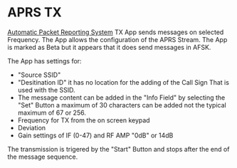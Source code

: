 # APRS TX

[Automatic Packet Reporting System](Information-on-ARPS) TX App sends messages on selected Frequency. The App allows the configuration of the APRS Stream. 
The App is marked as Beta but it  appears that it does  send messages in AFSK.

The App has settings for:

* "Source SSID"
* "Desitination ID" it has no location for the  adding of the Call Sign That is used with the SSID.
* The message content can be added in the "Info Field"  by selecting the "Set" Button a maximum of 30 characters can be added not the typical maximum of 67 or 256.
* Frequency for TX from the on screen keypad
* Deviation
* Gain settings of IF (0-47) and RF AMP "0dB" or 14dB

The transmission is trigered by the "Start" Button and stops after the end of the message sequence.



